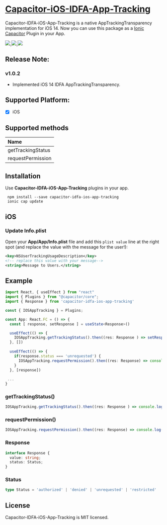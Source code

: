 
# [Capacitor-iOS-IDFA-App-Tracking](https://github.com/Mindcurv/capacitor-idfa-ios-app-tracking.git) 

Capacitor-IDFA-iOS-App-Tracking is a native AppTrackingTransparency implementation for iOS 14. Now you can use this package as a [Ionic Capacitor](https://capacitor.ionicframework.com) Plugin in your App.

<!-- Badges -->
<a href="https://npmjs.com/package/capacitor-idfa-ios-app-tracking">
  <img src="https://badgen.net/npm/v/capacitor-idfa-ios-app-tracking">
</a>
<a href="https://npmjs.com/package/capacitor-idfa-ios-app-tracking">
  <img src="https://badgen.net/npm/dt/capacitor-idfa-ios-app-tracking">
</a>
<a href="https://www.npmjs.com/package/capacitor-idfa-ios-app-tracking">
  <img src="https://badgen.net/npm/license/capacitor-idfa-ios-app-tracking">
</a>

## Release Note:

### v1.0.2
- Implemented iOS 14 IDFA AppTrackingTransparency.

## Supported Platform:
- [x] iOS

## Supported methods
| Name              |
| :---------------- |
| getTrackingStatus |
| requestPermission |  

## Installation

Use **Capacitor-IDFA-iOS-App-Tracking** plugins in your app.

```console
 npm install --save capacitor-idfa-ios-app-tracking
 ionic cap update
```

## iOS

### Update **Info.plist**

Open your **App/App/Info.plist** file and add this `plist value` line at the right spot (and replace the value with the message for the user!):

````xml
<key>NSUserTrackingUsageDescription</key>
<!-- replace this value with your message-->
<string>Message to Users.</string>
````

## Example
```typescript
import React, { useEffect } from "react"
import { Plugins } from "@capacitor/core";
import { Response } from 'capacitor-idfa-ios-app-tracking'

const { IOSAppTracking } = Plugins;

const App: React.FC = () => {
  const [ response, setResponse ] = useState<Response>()

  useEffect(() => {
    IOSAppTracking.getTrackingStatus().then((res: Response ) => setResponse(res))
  }, [])
  
  useEffect(() => {
    if(response.status === 'unrequested') {
      IOSAppTracking.requestPermission().then((res: Response) => console.log(res))
    }
  }, [response])
 
 ...
}
```
### getTrackingStatus()
```typescript
IOSAppTracking.getTrackingStatus().then((res: Response ) => console.log(res))
```
### requestPermission()
```typescript
IOSAppTracking.requestPermission().then((res: Response) => console.log(res))
```
### Response
```typescript
interface Response {
  value: string;
  status: Status;
}
```
### Status
```typescript
type Status = 'authorized' | 'denied' | 'unrequested' | 'restricted' 
```

## License

Capacitor-IDFA-iOS-App-Tracking is MIT licensed.

